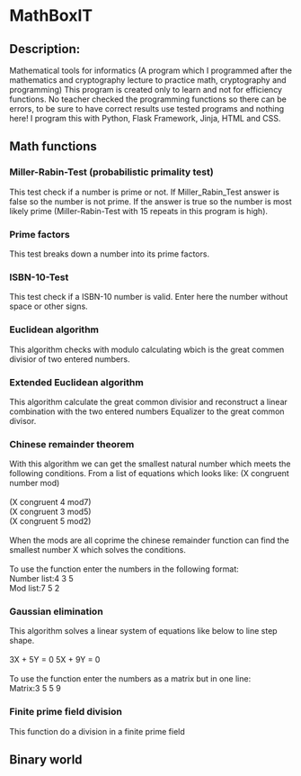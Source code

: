 # MathBoxIT

## Description:
Mathematical tools for informatics (A program which I programmed after the mathematics and cryptography lecture to practice math, cryptography and
programming) This program is created only to learn and not for efficiency functions. No teacher checked the programming functions so there
can be errors, to be sure to have correct results use tested programs and nothing here! I program this with Python, Flask Framework, Jinja, HTML and CSS. 

## Math functions

### Miller-Rabin-Test (probabilistic primality test)
This test check if a number is prime or not. If Miller_Rabin_Test answer is false so the number is not prime. If the answer is true so the number is most
likely prime (Miller-Rabin-Test with 15 repeats in this program is high). 

### Prime factors
This test breaks down a number into its prime factors. 

### ISBN-10-Test 
This test check if a ISBN-10 number is valid. Enter here the number without space or other signs.

### Euclidean algorithm 
This algorithm checks with modulo calculating wbich is the great commen divisior of two entered numbers.

### Extended Euclidean algorithm
This algorithm calculate the great common divisior and reconstruct a linear combination with the two entered numbers Equalizer to the great common divisor.

### Chinese remainder theorem 
With this algorithm we can get the smallest natural number which meets the following conditions. From a list of equations which looks like:
(X congruent number mod)
<br>
<br>
(X congruent 4 mod7)
<br>
(X congruent 3 mod5)
<br>
(X congruent 5 mod2)
<br>
<br>
When the mods are all coprime the chinese remainder function can find the smallest number X which solves the conditions.
<br>
<br>
To use the function enter the numbers in the following format:
<br>
Number list:4 3 5
<br>
Mod list:7 5 2

### Gaussian elimination
This algorithm solves a linear system of equations like below to line step shape.
<br>
<br>
3X + 5Y = 0
5X + 9Y = 0
<br>
<br>
To use the function enter the numbers as a matrix but in one line:
<br> 
Matrix:3 5 5 9

### Finite prime field division
This function do a division in a finite prime field 



## Binary world
